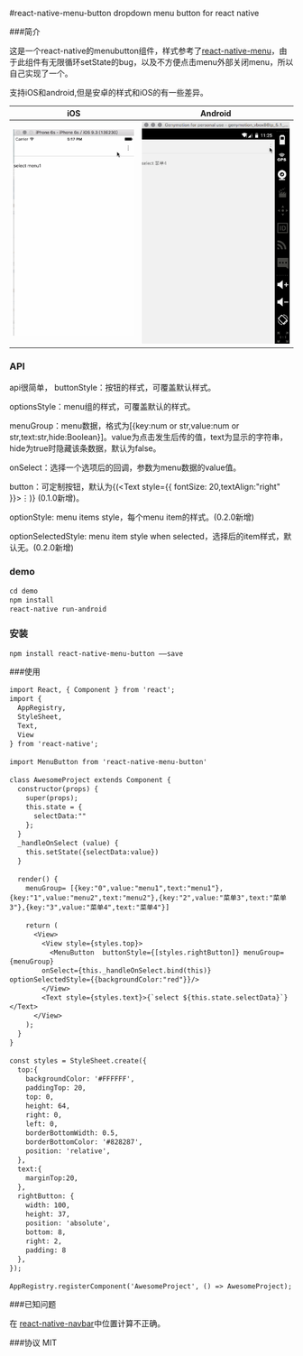 #react-native-menu-button
dropdown menu button for react native

###简介

这是一个react-native的menubutton组件，样式参考了[react-native-menu](https://github.com/jaysoo/react-native-menu)，由于此组件有无限循环setState的bug，以及不方便点击menu外部关闭menu，所以自己实现了一个。

支持iOS和android,但是安卓的样式和iOS的有一些差异。

| iOS | Android |
| --- | ------- |
| ![](./pic/menubutton-ios.gif) | ![](./pic/menubutton-android.gif) |

### API
api很简单，
buttonStyle：按钮的样式，可覆盖默认样式。

optionsStyle：menu组的样式，可覆盖默认的样式。

menuGroup：menu数据，格式为[{key:num or str,value:num or str,text:str,hide:Boolean}]。value为点击发生后传的值，text为显示的字符串，hide为true时隐藏该条数据，默认为false。

onSelect：选择一个选项后的回调，参数为menu数据的value值。

button：可定制按钮，默认为{(<Text style={{ fontSize: 20,textAlign:"right" }}>&#8942;</Text>)} (0.1.0新增)。

optionStyle: menu items style，每个menu item的样式。(0.2.0新增)

optionSelectedStyle: menu item style when selected，选择后的item样式，默认无。(0.2.0新增)

### demo

    cd demo
    npm install
    react-native run-android

### 安装
    npm install react-native-menu-button ——save
    
###使用

    import React, { Component } from 'react';
    import {
      AppRegistry,
      StyleSheet,
      Text,
      View
    } from 'react-native';
    
    import MenuButton from 'react-native-menu-button'
    
    class AwesomeProject extends Component {
      constructor(props) {
        super(props);
        this.state = {
          selectData:""
        };
      }
      _handleOnSelect (value) {
        this.setState({selectData:value})
      }
    
      render() {
        menuGroup= [{key:"0",value:"menu1",text:"menu1"},{key:"1",value:"menu2",text:"menu2"},{key:"2",value:"菜单3",text:"菜单3"},{key:"3",value:"菜单4",text:"菜单4"}]
    
        return (
          <View>
            <View style={styles.top}>
              <MenuButton  buttonStyle={[styles.rightButton]} menuGroup={menuGroup}
            onSelect={this._handleOnSelect.bind(this)} optionSelectedStyle={{backgroundColor:"red"}}/>
            </View>
            <Text style={styles.text}>{`select ${this.state.selectData}`}</Text>
          </View>
        );
      }
    }
    
    const styles = StyleSheet.create({
      top:{
        backgroundColor: '#FFFFFF',
        paddingTop: 20,
        top: 0,
        height: 64,
        right: 0,
        left: 0,
        borderBottomWidth: 0.5,
        borderBottomColor: '#828287',
        position: 'relative',
      },
      text:{
        marginTop:20,
      },
      rightButton: {
        width: 100,
        height: 37,
        position: 'absolute',
        bottom: 8,
        right: 2,
        padding: 8
      },
    });
    
    AppRegistry.registerComponent('AwesomeProject', () => AwesomeProject);
    
###已知问题

在 [react-native-navbar](react-native-fellowship/react-native-navbar)中位置计算不正确。

###协议
MIT



